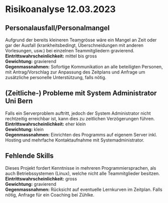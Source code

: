 # Risikoanalyse 12.03.2023

## Personalausfall/Personalmangel
Aufgrund der bereits kleineren Teamgrösse wäre ein Mangel an Zeit oder gar der Ausfall (krankheitsbedingt, Überschneidungen mit anderen Vorlesungen, usw.) bei einzelnen Teammitgliedern gravierend. <br>
**Eintrittswahrscheinlichkeit:** mittel bis gross <br>
**Gewichtung:** gravierend <br>
**Gegenmassnahmen:** Sofortige Kommunikation an alle beteiligten Personen, mit Antrag/Vorschlag zur Anpassung des Zeitplans und Anfrage um zusätzliche personelle Unterstützung, falls nötig. <br>

## (Zeitliche-) Probleme mit System Administrator Uni Bern
Falls ein Serverproblem auftritt, jedoch der System Administrator nicht rechtzeitig erreichbar ist, kann dies zu zeitlichen Verzögerungen führen. <br>
**Eintrittswahrscheinlichkeit:** eher klein <br>
**Gewichtung:** klein <br>
**Gegenmassnahmen:** Einrichten des Programms auf eigenem Server inkl. Hosting und mehrfache Kontaktaufnahme mit Systemadministrator. <br>

## Fehlende Skills
Dieses Projekt fordert Kenntnisse in mehreren Programmiersprachen, als auch Betriebssystemen (Linux), welche nicht alle Teammitglieder besitzen. <br>
**Eintrittswahrscheinlichkeit:** gross <br>
**Gewichtung:** gravierend <br>
**Gegenmassnahmen:** Rücksicht auf eventuelle Lernkurven im Zeitplan. Falls nötig, Anfrage für ein Coaching bei Zühlke.  